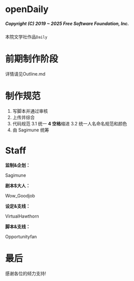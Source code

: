 # openDaily

##### Copyright (C) 2019 ~ 2025 Free Software Foundation, Inc.

本院文学社作品`Daily`

# 前期制作阶段

详情请见Outline.md

# 制作规范

1. 写脚本并通过审核
2. 上传并综合
3. 代码规范
3.1 统一 **4 空格**缩进
3.2 统一人名命名规范和颜色
4. 由 Sagimune 统筹

# Staff

**监制&企划：**

Sagimune

**剧本$大人：**

Wow_Goodjob

**设定&支线：**

VirtualHawthorn

**脚本&支线：**

Opportunityfan

# 最后

感谢各位的倾力支持!
